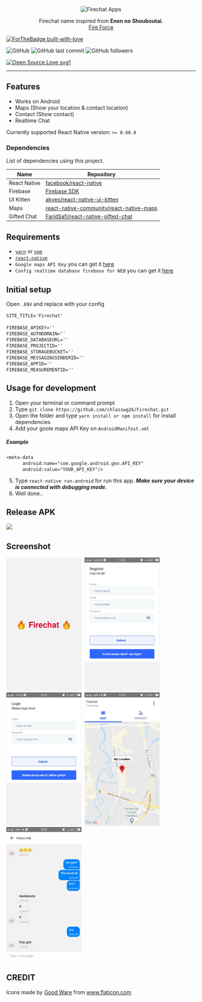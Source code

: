 <p align="center">
  <img alt="Firechat Apps" src="https://i.imgur.com/uaslBWW.png" width="300">
</p>
<p align="center">
  Firechat name inspired from <strong>Enen no Shouboutai</strong>.<br/>
  <a href="https://myanimelist.net/anime/38671/Enen_no_Shouboutai">Fire Force</a>
</p>


[![ForTheBadge built-with-love](http://ForTheBadge.com/images/badges/built-with-love.svg)](https://github.com/chlasswg26/)


![GitHub](https://img.shields.io/github/license/chlasswg26/Firechat?style=for-the-badge)
![GitHub last commit](https://img.shields.io/github/last-commit/chlasswg26/Firechat?style=for-the-badge)
![GitHub followers](https://img.shields.io/github/followers/chlasswg26?style=for-the-badge)

[![Open Source Love svg1](https://badges.frapsoft.com/os/v1/open-source.svg?v=103)](https://github.com/chlasswg26/Firechat/)

---

## Features

- Works on Android
- Maps (Show your location & contact location)
- Contact (Show contact)
- Realtime Chat

Currently supported React Native version: `>= 0.60.0`

### Dependencies

List of dependencies using this project.

| Name | Repository |
| ------ | ------ |
| React Native | [facebook/react-native](https://facebook.github.io/react-native/) |
| Firebase | [Firebase SDK](https://www.npmjs.com/package/firebase) |
| UI Kitten | [akveo/react-native-ui-kitten](https://github.com/akveo/react-native-ui-kitten/) |
| Maps | [react-native-community/react-native-maps](https://github.com/react-native-community/react-native-maps) |
| Gifted Chat | [FaridSafi/react-native-gifted-chat](https://github.com/FaridSafi/react-native-gifted-chat) |

## Requirements

* [`yarn`](https://yarnpkg.com/getting-started/install) or [`npm`](https://www.npmjs.com/)
* [`react-native`](https://facebook.github.io/react-native/docs/getting-started)
* `Google maps API Key` you can get it [here](https://developers.google.com/maps/documentation/javascript/get-api-key)
* `Config realtime database firebase for WEB` you can get it [here](https://firebase.google.com/)

## Initial setup

Open `.ENV` and replace with your config
```shell
SITE_TITLE='Firechat'

FIREBASE_APIKEY=''
FIREBASE_AUTHDOMAIN=''
FIREBASE_DATABASEURL=''
FIREBASE_PROJECTID=''
FIREBASE_STORAGEBUCKET=''
FIREBASE_MESSAGINGSENDERID=''
FIREBASE_APPID=''
FIREBASE_MEASUREMENTID=''
```

## Usage for development

1. Open your terminal or command prompt
2. Type `git clone https://github.com/chlasswg26/Firechat.git`
3. Open the folder and type `yarn install or npm install` for install dependencies
4. Add your goole maps API Key on `AndroidManifest.xml`
##### Example
  ```
  <meta-data
        android:name="com.google.android.geo.API_KEY"
        android:value="YOUR_API_KEY"/>
  ```
5. Type `react-native run-android` for run this app. ***Make sure your device is connected with debugging mode***.
6. Well done..

## Release APK

<a href="https://drive.google.com/file/d/10VgSNXdZUCroeHQf3FtdwOqpQsfkl28y/view?usp=sharing">
  <img src="https://img.shields.io/badge/Download%20on%20the-Google%20Drive-blue.svg?style=popout&logo=google-drive"/>
</a>


## Screenshot

<kbd>
<img src="./screenshot/Screenshot_20200705_111524.jpg" width="200">
</kbd>

<kbd>
<img src="./screenshot/Screenshot_20200705_110239.jpg" width="200">
</kbd>

<kbd>
<img src="./screenshot/Screenshot_20200705_110235.jpg" width="200">
</kbd>

<kbd>
<img src="./screenshot/Screenshot_20200705_110214.jpg" width="200">
</kbd>

<kbd>
<img src="./screenshot/Screenshot_20200705_105537.jpg" width="200">
</kbd>

## CREDIT

Icons made by <a href="https://www.flaticon.com/authors/good-ware" title="Good Ware">Good Ware</a> from <a href="https://www.flaticon.com/" title="Flaticon"> www.flaticon.com</a>
